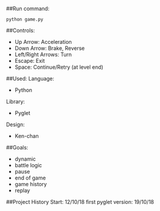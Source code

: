 ##Run command:
```
python game.py
```
##Controls:
- Up Arrow: Acceleration
- Down Arrow: Brake, Reverse
- Left/Right Arrows: Turn
- Escape: Exit
- Space: Continue/Retry (at level end)

##Used: 
  Language:
  - Python
  
  Library:
  - Pyglet

  Design:
  - Ken-chan

##Goals:
  - dynamic
  - battle logic
  - pause
  - end of game
  - game history
  - replay
  
  
##Project History
Start: 12/10/18
first pyglet version: 19/10/18
